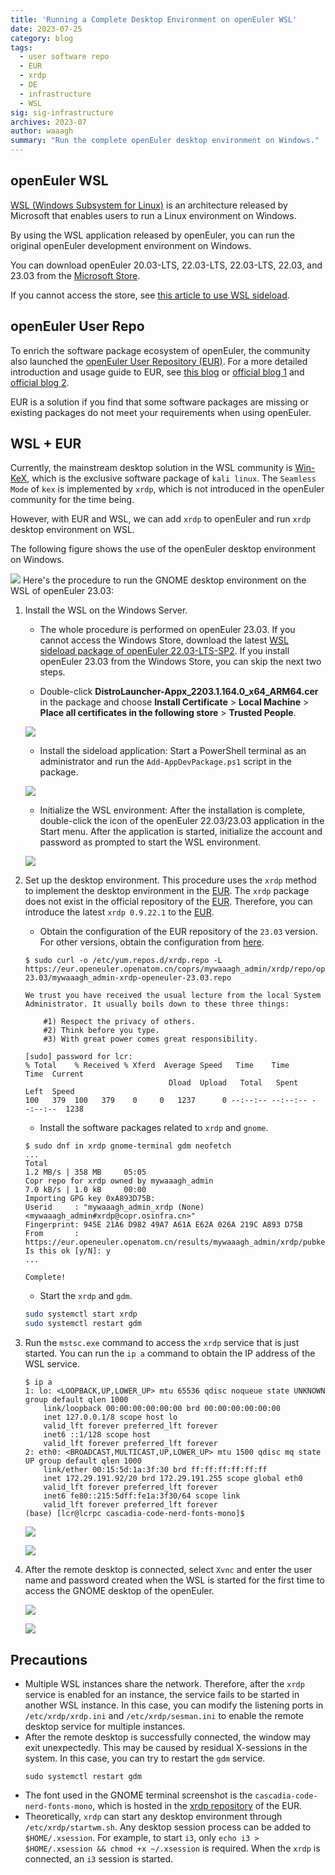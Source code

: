 ```yaml
---
title: 'Running a Complete Desktop Environment on openEuler WSL'
date: 2023-07-25
category: blog
tags:
  - user software repo
  - EUR
  - xrdp
  - DE
  - infrastructure
  - WSL
sig: sig-infrastructure
archives: 2023-07
author: waaagh
summary: "Run the complete openEuler desktop environment on Windows."
---
```


## openEuler WSL
[WSL (Windows Subsystem for Linux)](https://learn.microsoft.com/en-us/windows/wsl/about)  is an architecture released by Microsoft that enables users to run a Linux environment on Windows.

By using the WSL application released by openEuler, you can run the original openEuler development environment on Windows. 

You can download openEuler 20.03-LTS, 22.03-LTS, 22.03-LTS, 22.03, and 23.03 from the [Microsoft Store](https://apps.microsoft.com/store/search/openeuler).

If you cannot access the store, see [this article to use WSL sideload](https://mp.weixin.qq.com/s/XKkapDSG98UlhtS4wVBCQA).

## openEuler User Repo
To enrich the software package ecosystem of openEuler, the community also launched the [openEuler User Repository (EUR)](https://eur.openeuler.openatom.cn/). For a more detailed introduction and usage guide to EUR, see [this blog](https://zhengzhenyu.gitee.io/post/intro-eur/) or [official blog 1](https://www.openeuler.org/en/blog/waaagh/waaagh/openEuler-user-repo-howto.html) and [official blog 2](https://www.openeuler.org/en/blog/waaagh/waaagh/openEuler-user-repo-intro.html).

EUR is a solution if you find that some software packages are missing or existing packages do not meet your requirements when using openEuler.

## WSL + EUR
Currently, the mainstream desktop solution in the WSL community is [Win-KeX](https://www.kali.org/docs/wsl/win-kex/), which is the exclusive software package of `kali linux`. The `Seamless Mode` of `kex` is implemented by `xrdp`, which is not introduced in the openEuler community for the time being.

However, with EUR and WSL, we can add `xrdp` to openEuler and run `xrdp` desktop environment on WSL.

The following figure shows the use of the openEuler desktop environment on Windows.

![](wsl7.png)
Here's the procedure to run the GNOME desktop environment on the WSL of openEuler 23.03:

1. Install the WSL on the Windows Server.
    - The whole procedure is performed on openEuler 23.03. If you cannot access the Windows Store, download the latest [WSL sideload package of openEuler 22.03-LTS-SP2](https://repo.openeuler.org/openEuler-22.03-LTS-SP2/WSL/openEuler-WSL-22.03.zip). If you install openEuler 23.03 from the Windows Store, you can skip the next two steps.

    - Double-click **DistroLauncher-Appx_2203.1.164.0_x64_ARM64.cer** in the package and choose **Install Certificate** > **Local Machine** > **Place all certificates in the following store** > **Trusted People**.

    ![](./wsl1.png)
    - Install the sideload application: Start a PowerShell terminal as an administrator and run the `Add-AppDevPackage.ps1` script in the package.

    ![](./wsl2.png)
    - Initialize the WSL environment: After the installation is complete, double-click the icon of the openEuler 22.03/23.03 application in the Start menu. After the application is started, initialize the account and password as prompted to start the WSL environment.

    ![](./wsl3.png)

1. Set up the desktop environment. This procedure uses the `xrdp` method to implement the desktop environment in the [EUR](https://eur.openeuler.openatom.cn/coprs/mywaaagh_admin/xrdp/). The `xrdp` package does not exist in the official repository of the [EUR](https://eur.openeuler.openatom.cn/coprs/mywaaagh_admin/xrdp/). Therefore, you can introduce the latest `xrdp 0.9.22.1` to the [EUR](https://eur.openeuler.openatom.cn/coprs/mywaaagh_admin/xrdp/).
    - Obtain the configuration of the EUR repository of the `23.03` version. For other versions, obtain the configuration from [here](https://eur.openeuler.openatom.cn/coprs/mywaaagh_admin/xrdp/).

    ```
    $ sudo curl -o /etc/yum.repos.d/xrdp.repo -L https://eur.openeuler.openatom.cn/coprs/mywaaagh_admin/xrdp/repo/openeuler-23.03/mywaaagh_admin-xrdp-openeuler-23.03.repo
    
    We trust you have received the usual lecture from the local System
    Administrator. It usually boils down to these three things:
    
        #1) Respect the privacy of others.
        #2) Think before you type.
        #3) With great power comes great responsibility.
    
    [sudo] password for lcr:
    % Total    % Received % Xferd  Average Speed   Time    Time     Time  Current
                                    Dload  Upload   Total   Spent    Left  Speed
    100   379  100   379    0     0   1237      0 --:--:-- --:--:-- --:--:--  1238
    ```

    - Install the software packages related to `xrdp` and `gnome`.

    ```
    $ sudo dnf in xrdp gnome-terminal gdm neofetch
    ...
    Total                                                                                   1.2 MB/s | 358 MB     05:05
    Copr repo for xrdp owned by mywaaagh_admin                                              7.0 kB/s | 1.0 kB     00:00
    Importing GPG key 0xA893D75B:
    Userid     : "mywaaagh_admin_xrdp (None) <mywaaagh_admin#xrdp@copr.osinfra.cn>"
    Fingerprint: 945E 21A6 D982 49A7 A61A E62A 026A 219C A893 D75B
    From       : https://eur.openeuler.openatom.cn/results/mywaaagh_admin/xrdp/pubkey.gpg
    Is this ok [y/N]: y
    ...
    
    Complete!
    ```

    - Start the  `xrdp` and `gdm`.

    ```bash
    sudo systemctl start xrdp
    sudo systemctl restart gdm
    ```

1. Run the `mstsc.exe` command to access the `xrdp` service that is just started. You can run the `ip a` command to obtain the IP address of the WSL service.
    ```
    $ ip a
    1: lo: <LOOPBACK,UP,LOWER_UP> mtu 65536 qdisc noqueue state UNKNOWN group default qlen 1000
        link/loopback 00:00:00:00:00:00 brd 00:00:00:00:00:00
        inet 127.0.0.1/8 scope host lo
        valid_lft forever preferred_lft forever
        inet6 ::1/128 scope host
        valid_lft forever preferred_lft forever
    2: eth0: <BROADCAST,MULTICAST,UP,LOWER_UP> mtu 1500 qdisc mq state UP group default qlen 1000
        link/ether 00:15:5d:1a:3f:30 brd ff:ff:ff:ff:ff:ff
        inet 172.29.191.92/20 brd 172.29.191.255 scope global eth0
        valid_lft forever preferred_lft forever
        inet6 fe80::215:5dff:fe1a:3f30/64 scope link
        valid_lft forever preferred_lft forever
    (base) [lcr@lcrpc cascadia-code-nerd-fonts-mono]$
    ```
    ![](wsl4.png)

    ![](wsl6.png)
    
1. After the remote desktop is connected, select `Xvnc` and enter the user name and password created when the WSL is started for the first time to access the GNOME desktop of the openEuler.

    ![](./wsl5.png)

    ![](./wsl7.png)
## Precautions
- Multiple WSL instances share the network. Therefore, after the `xrdp` service is enabled for an instance, the service fails to be started in another WSL instance. In this case, you can modify the listening ports in `/etc/xrdp/xrdp.ini` and `/etc/xrdp/sesman.ini` to enable the remote desktop service for multiple instances.
- After the remote desktop is successfully connected, the window may exit unexpectedly. This may be caused by residual X-sessions in the system. In this case, you can try to restart the `gdm` service.
    ```
    sudo systemctl restart gdm
    ```
- The font used in the GNOME terminal screenshot is the `cascadia-code-nerd-fonts-mono`, which is hosted in the [xrdp repository](https://eur.openeuler.openatom.cn/coprs/mywaaagh_admin/xrdp/) of the EUR.
- Theoretically, `xrdp` can start any desktop environment through `/etc/xrdp/startwm.sh`. Any desktop session process can be added to `$HOME/.xsession`. For example, to start `i3`, only `echo i3 > $HOME/.xsession && chmod +x ~/.xsession` is required. When the `xrdp` is connected, an `i3` session is started.